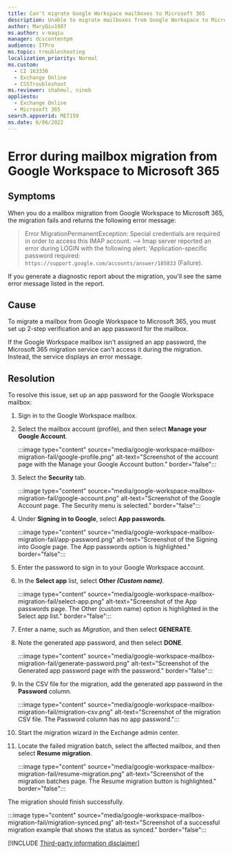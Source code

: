 ```yaml
---
title: Can't migrate Google Workspace mailboxes to Microsoft 365
description: Unable to migrate mailboxes from Google Workspace to Microsoft 365 because the app passwords aren't set for these mailboxes. 
author: MaryQiu1987
ms.author: v-maqiu
manager: dcscontentpm
audience: ITPro
ms.topic: troubleshooting
localization_priority: Normal
ms.custom: 
  - CI 163330
  - Exchange Online
  - CSSTroubleshoot
ms.reviewer: shahmul, ninob
appliesto: 
  - Exchange Online
  - Microsoft 365
search.appverid: MET150
ms.date: 6/06/2022
---
```

# Error during mailbox migration from Google Workspace to Microsoft 365

## Symptoms

When you do a mailbox migration from Google Workspace to Microsoft 365, the migration fails and returns the following error message:

> Error MigrationPermanentException: Special credentials are required in order to access this IMAP account. --> Imap server reported an error during LOGIN with the following alert: 'Application-specific password required: `https://support.google.com/accounts/answer/185833` (Failure).

If you generate a diagnostic report about the migration, you'll see the same error message listed in the report.

## Cause

To migrate a mailbox from Google Workspace to Microsoft 365, you must set up 2-step verification and an app password for the mailbox.

If the Google Workspace mailbox isn't assigned an app password, the Microsoft 365 migration service can't access it during the migration. Instead, the service displays an error message.

## Resolution

To resolve this issue, set up an app password for the Google Workspace mailbox:

1. Sign in to the Google Workspace mailbox.
2. Select the mailbox account (profile), and then select **Manage your Google Account**.

    :::image type="content" source="media/google-workspace-mailbox-migration-fail/google-profile.png" alt-text="Screenshot of the account page with the Manage your Google Account button." border="false":::

3. Select the **Security** tab.

    :::image type="content" source="media/google-workspace-mailbox-migration-fail/google-account.png" alt-text="Screenshot of the Google Account page. The Security menu is selected." border="false":::

4. Under **Signing in to Google**, select **App passwords**.

    :::image type="content" source="media/google-workspace-mailbox-migration-fail/app-password.png" alt-text="Screenshot of the Signing into Google page. The App passwords option is highlighted." border="false":::

5. Enter the password to sign in to your Google Workspace account.

6. In the **Select app** list, select **Other *(Custom name)***.

    :::image type="content" source="media/google-workspace-mailbox-migration-fail/select-app.png" alt-text="Screenshot of the App passwords page. The Other (custom name) option is highlighted in the Select app list." border="false":::

7. Enter a name, such as *Migration*, and then select **GENERATE**.
8. Note the generated app password, and then select **DONE**.

    :::image type="content" source="media/google-workspace-mailbox-migration-fail/generate-password.png" alt-text="Screenshot of the Generated app password page with the password." border="false":::

9. In the CSV file for the migration, add the generated app password in the **Password** column.

    :::image type="content" source="media/google-workspace-mailbox-migration-fail/migration-csv.png" alt-text="Screenshot of the migration CSV file. The Password column has no app password.":::

10. Start the migration wizard in the Exchange admin center.
11. Locate the failed migration batch, select the affected mailbox, and then select **Resume migration**.

    :::image type="content" source="media/google-workspace-mailbox-migration-fail/resume-migration.png" alt-text="Screenshot of the migration batches page. The Resume migration button is highlighted." border="false":::

The migration should finish successfully.

:::image type="content" source="media/google-workspace-mailbox-migration-fail/migration-synced.png" alt-text="Screenshot of a successful migration example that shows the status as synced." border="false":::

[!INCLUDE [Third-party information disclaimer](../../../includes/third-party-information-disclaimer.md)]
